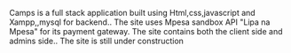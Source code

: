Camps is a full stack application built using Html,css,javascript  and Xampp,,mysql for backend..
The site uses Mpesa sandbox API "Lipa na Mpesa" for its payment gateway.
The site contains both the client side and admins side..
The site is still under construction
